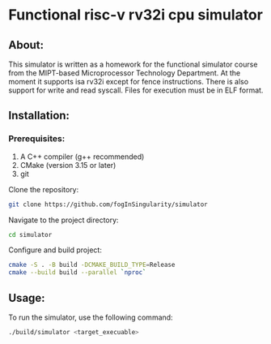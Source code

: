 # Functional risc-v rv32i cpu simulator

## About:

This simulator is written as a homework for the functional simulator course from the MIPT-based Microprocessor Technology Department.
At the moment it supports isa rv32i except for fence instructions. There is also support for write and read syscall.
Files for execution must be in ELF format.

## Installation:

### Prerequisites:
1. A C++ compiler (g++ recommended)
2. CMake (version 3.15 or later)
3. git

Clone the repository:
```bash
git clone https://github.com/fogInSingularity/simulator
```
Navigate to the project directory:
```bash
cd simulator
```
Configure and build project:
```bash
cmake -S . -B build -DCMAKE_BUILD_TYPE=Release
cmake --build build --parallel `nproc`
```

## Usage:

To run the simulator, use the following command:
```bash
./build/simulator <target_execuable>
```
